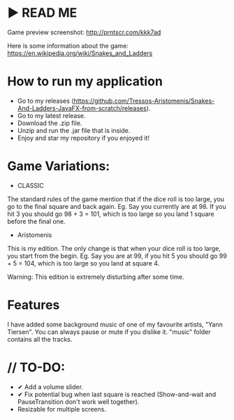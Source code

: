 # ► READ ME

Game preview screenshot: http://prntscr.com/kkk7ad

Here is some information about the game: https://en.wikipedia.org/wiki/Snakes_and_Ladders


# How to run my application

- Go to my releases (https://github.com/Tressos-Aristomenis/Snakes-And-Ladders-JavaFX-from-scratch/releases).
- Go to my latest release.
- Download the .zip file.
- Unzip and run the .jar file that is inside.
- Enjoy and star my repository if you enjoyed it!


# Game Variations:
- CLASSIC

The standard rules of the game mention that if the dice roll is too large, you go to the final square and back again.
Eg. Say you currently are at 98. If you hit 3 you should go 98 + 3 = 101, which is too large so you land 1 square before the final one.

- Aristomenis

This is my edition. The only change is that when your dice roll is too large, you start from the begin.
Eg. Say you are at 99, if you hit 5 you should go 99 + 5 = 104, which is too large so you land at square 4.

Warning: This edition is extremely disturbing after some time.


# Features
I have added some background music of one of my favourite artists, "Yann Tiersen". You can always pause or mute if you dislike it.
"music" folder contains all the tracks.


# // TO-DO:

- ✔ Add a volume slider.
- ✔ Fix potential bug when last square is reached (Show-and-wait and PauseTransition don't work well together).
- Resizable for multiple screens.
